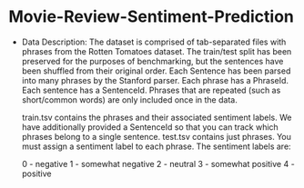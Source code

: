 # Movie-Review-Sentiment-Prediction
- Data Description:
    The dataset is comprised of tab-separated files with phrases from the Rotten Tomatoes dataset. The train/test split has been preserved for the purposes of benchmarking, but the sentences have been shuffled from their original order. Each Sentence has been parsed into many phrases by the Stanford parser. Each phrase has a PhraseId. Each sentence has a SentenceId. Phrases that are repeated (such as short/common words) are only included once in the data.

    train.tsv contains the phrases and their associated sentiment labels. We have additionally provided a SentenceId so that you can track which phrases belong to a single sentence.
    test.tsv contains just phrases. You must assign a sentiment label to each phrase.
    The sentiment labels are:

    0 - negative
    1 - somewhat negative
    2 - neutral
    3 - somewhat positive
    4 - positive
